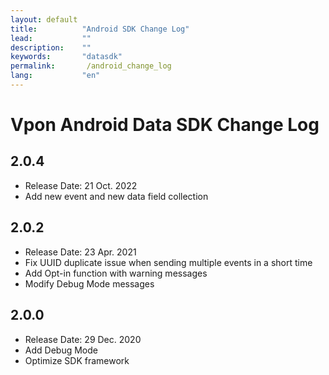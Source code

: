 ```yaml
---
layout: default
title:          "Android SDK Change Log"
lead:           ""
description:    ""
keywords:       "datasdk"
permalink:       /android_change_log
lang:           "en"
---
```


# Vpon Android Data SDK Change Log

## 2.0.4

* Release Date: 21 Oct. 2022
* Add new event and new data field collection 

## 2.0.2

* Release Date: 23 Apr. 2021
* Fix UUID duplicate issue when sending multiple events in a short time
* Add Opt-in function with warning messages
* Modify Debug Mode messages

## 2.0.0

* Release Date: 29 Dec. 2020
* Add Debug Mode
* Optimize SDK framework
